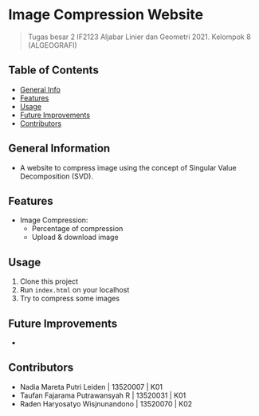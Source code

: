 # Image Compression Website
> Tugas besar 2 IF2123 Aljabar Linier dan Geometri 2021.
> Kelompok 8  (ALGEOGRAFI)


## Table of Contents
* [General Info](#general-information)
* [Features](#features)
* [Usage](#usage)
* [Future Improvements](#future-improvements)
* [Contributors](#contributors)


## General Information
- A website to compress image using the concept of Singular Value Decomposition (SVD).


## Features
- Image Compression:
    - Percentage of compression
    - Upload & download image


## Usage
1. Clone this project
2. Run `index.html` on your localhost
3. Try to compress some images


## Future Improvements
- 


## Contributors
- Nadia Mareta Putri Leiden | 13520007 | K01
- Taufan Fajarama Putrawansyah R | 13520031 | K01
- Raden Haryosatyo Wisjnunandono | 13520070 | K02
